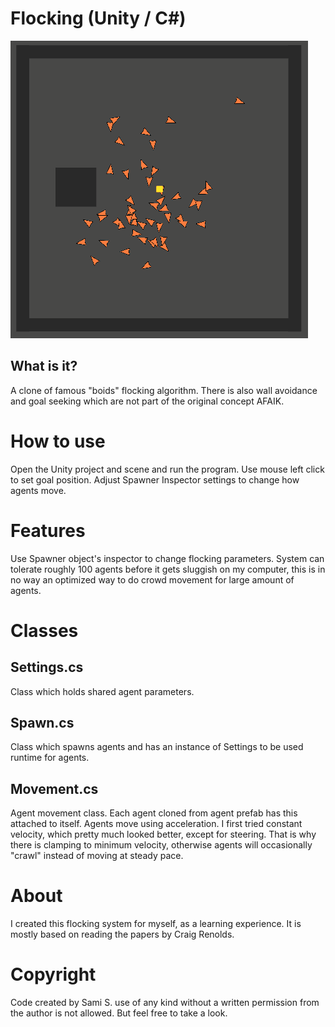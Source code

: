 # Flocking (Unity / C#)

![Flocking animation](/doc/flocking.gif)

## What is it?

A clone of famous "boids" flocking algorithm. There is also wall avoidance and goal seeking which are not part of the original concept AFAIK.

# How to use
Open the Unity project and scene and run the program. Use mouse left click to set goal position. Adjust Spawner Inspector settings to change how agents move.

# Features
Use Spawner object's inspector to change flocking parameters. System can tolerate roughly 100 agents before it gets sluggish on my computer, this is in no way an optimized way to do crowd movement for large amount of agents.


# Classes

##  Settings.cs
Class which holds shared agent parameters.

## Spawn.cs
Class which spawns agents and has an instance of Settings to be used runtime for agents.

## Movement.cs
Agent movement class. Each agent cloned from agent prefab has this attached to itself. Agents move using acceleration. I first tried constant velocity, which pretty much looked better, except for steering. That is why there is clamping to minimum velocity, otherwise agents will occasionally "crawl" instead of moving at steady pace.

# About
I created this flocking system for myself, as a learning experience. It is mostly based on reading the papers by Craig Renolds.

# Copyright
Code created by Sami S. use of any kind without a written permission from the author is not allowed. But feel free to take a look.
